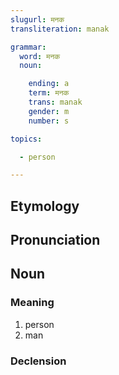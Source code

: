 ```yaml
---
slugurl: मनक
transliteration: manak

grammar:
  word: मनक
  noun:

    ending: a
    term: मनक
    trans: manak
    gender: m
    number: s

topics:

  - person

---
```


## Etymology

## Pronunciation

## Noun

### Meaning

1. person
2. man

### Declension

<noun-decl :grammar="grammar"></noun-decl>
